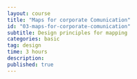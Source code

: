 ```yaml
---
layout: course
title: "Maps for corporate Comunication"
id: "03-maps-for-corporate-comunication"
subtitle: Design principles for mapping
categories: basic
tag: design
time: 3 hours
description:
published: true
---
```

